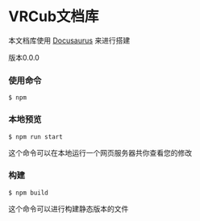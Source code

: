 # VRCub文档库

本文档库使用 [Docusaurus](https://docusaurus.io/) 来进行搭建

版本0.0.0

### 使用命令

```
$ npm
```

### 本地预览

```
$ npm run start
```

这个命令可以在本地运行一个网页服务器共你查看您的修改

### 构建

```
$ npm build
```

这个命令可以进行构建静态版本的文件
